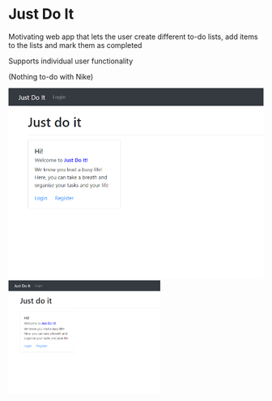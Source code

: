 # Just Do It

Motivating web app that lets the user create different to-do lists, add items to the lists and mark them as completed


Supports individual user functionality


(Nothing to-do with Nike)

![image description](images/tdl-1.png)
<img src="images/tdl-1.png" width="300"/>


